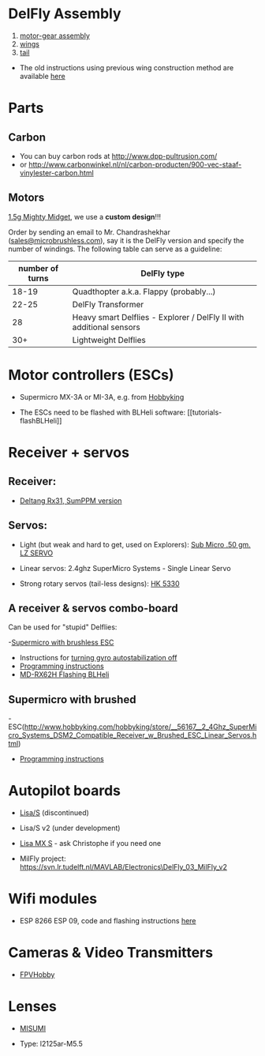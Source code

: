 # DelFly Assembly

  1. [motor-gear assembly](https://github.com/tudelft/mavlab/blob/master/pdf/delfly/A-motorGearAssembly.pdf)
  2. [wings](https://github.com/tudelft/mavlab/blob/master/pdf/delfly/B-wingConstruction.pdf)
  3. [tail](https://github.com/tudelft/mavlab/blob/master/pdf/delfly/C-tailConstruction.pdf)


 -  The old instructions using previous wing construction method are available [here](https://github.com/tudelft/mavlab/blob/master/pdf/delfly/delfly.assembly.2014.pdf)


# Parts

## Carbon

 - You can buy carbon rods at http://www.dpp-pultrusion.com/
 - or http://www.carbonwinkel.nl/nl/carbon-producten/900-vec-staaf-vinylester-carbon.html

## Motors

[1.5g Mighty Midget](http://microbrushless.com/products/micro-uav-propulsion/1-5gm-mighty-midget-motors/), we use a **custom design**!!!

Order by sending an email to Mr. Chandrashekhar (sales@microbrushless.com), say it is the DelFly version and specify the number of windings. The following table can serve as a guideline:

| number of turns | DelFly type |
| --- | --- |
| 18-19 | Quadthopter a.k.a. Flappy (probably...) |
| 22-25 | DelFly Transformer |
| 28 | Heavy smart Delflies - Explorer / DelFly II with additional sensors |
| 30+ | Lightweight Delflies |

# Motor controllers (ESCs)

- Supermicro MX-3A or MI-3A, e.g. from [Hobbyking](http://www.hobbyking.com/hobbyking/store/__44697__SuperMicro_Systems_Brushless_ESC_3A_Mi_3A.html)

- The ESCs need to be flashed with BLHeli software: [[tutorials-flashBLHeli]]

# Receiver + servos

## Receiver:

 - [Deltang Rx31, SumPPM version](http://www.deltang.co.uk/rx31b.htm)

## Servos:

- Light (but weak and hard to get, used on Explorers): [Sub  Micro  .50 gm.  LZ    SERVO](http://microflierradio.com/UltraSubMicroServos.html)  

- Linear servos: 2.4ghz SuperMicro Systems - Single Linear Servo

- Strong rotary servos (tail-less designs): [HK 5330](https://hobbyking.com/en_us/hobbykingtm-hk-5330-ultra-micro-digital-servo-0-17kg-0-04sec-1-9g.html?___store=en_us)

## A receiver & servos combo-board

Can be used for "stupid" Delflies:

 -[Supermicro with brushless ESC](http://www.hobbyking.com/hobbyking/store/__56166__2_4Ghz_SuperMicro_Systems_DSM2_Compatible_Receiver_w_Brushless_ESC_Linear_Servos.html)

- Instructions for [turning gyro autostabilization off](https://svn.lr.tudelft.nl/trac/MAVLAB/attachment/wiki/delflyEquipment/Turning_stabilization_off.txt)
- [Programming instructions](http://www.hobbyking.com/hobbyking/store/uploads/454997728X86361X35.pdf)
- [MD-RX62H Flashing BLHeli](https://svn.lr.tudelft.nl/trac/MAVLAB/wiki/electronics/MDRX62H)

## Supermicro with brushed 
 
 -ESC(http://www.hobbyking.com/hobbyking/store/__56167__2_4Ghz_SuperMicro_Systems_DSM2_Compatible_Receiver_w_Brushed_ESC_Linear_Servos.html)

- [Programming instructions](http://www.hobbyking.com/hobbyking/store/uploads/213817245X103718X6.pdf)


# Autopilot boards

 - [Lisa/S](https://1bitsquared.com/products/lisa-s)  (discontinued)

 - Lisa/S v2 (under development)

 - [Lisa MX S](https://wiki.paparazziuav.org/wiki/Lisa/MXS_v1.0) - ask Christophe if you need one

 - MilFly project: https://svn.lr.tudelft.nl/MAVLAB/Electronics\DelFly_03_MilFly_v2

# Wifi modules

- ESP 8266 ESP 09, code and flashing instructions [here](https://github.com/paparazzi/esp8266_udp_firmware/tree/master)

# Cameras & Video Transmitters

 - [FPVHobby](http://www.fpvhobby.com/)

# Lenses

 - [MISUMI](http://www.misumi.com.tw/)

 - Type: l2125ar-M5.5
